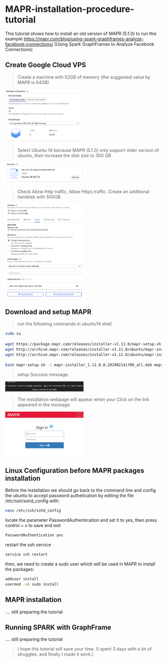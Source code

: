 # MAPR-installation-procedure-tutorial

This tutorial shows how to install an old version of MAPR (5.1.0) to run this example https://mapr.com/blog/using-spark-graphframes-analyze-facebook-connections/    (Using Spark GraphFrames to Analyze Facebook Connections)




## Create Google Cloud VPS
<p align="center"></p>

>Create a machine with 52GB of memory (the suggested value by MAPR is 64GB)
<img src="images/01vps01.PNG" width = "50%"> 
<br>

>Select Ubuntu 14 because MAPR (5.1.0) only support older version of ubuntu, then increase the disk size to 300 GB
<img  src="images/01vps02.PNG" width = "50%"> 
<br>

>Check Allow Http traffic, Allow Https traffic.
>Create an additional harddisk with 500GB.
<img  src="images/01vps03.PNG" width = "50%"> 


## Download and setup MAPR
>run the following commands in ubuntu14 shell
```sh
sudo su -

wget https://package.mapr.com/releases/installer-v1.11.0/mapr-setup.sh 
wget http://archive.mapr.com/releases/installer-v1.11.0/ubuntu/mapr-installer-definitions_1.11.0.0.201902141709_all.deb
wget http://archive.mapr.com/releases/installer-v1.11.0/ubuntu/mapr-installer_1.11.0.0.201902141709_all.deb

bash mapr-setup.sh -i mapr-installer_1.11.0.0.201902141709_all.deb mapr-installer-definitions_1.11.0.0.201902141709_all.deb
```

>setup Success message:

<img  src="images/02setup01.PNG" width = "50%"> 
<br>

>The installation webpage will appear when your Click on the link appeared in the message:

<img  src="images/02setup02.PNG" width = "50%"> 
<br>


## Linux Configuration before MAPR packages installation
Before the installation we should go back to the command line and config the ubuntu to accept password authetication by editing the file /etc/ssh/sshd_config with:
```sh
nano /etc/ssh/sshd_config 
```
locate the parameter PasswordAuthentication and set it to yes, then press control + x to save and exit
```sh
PasswordAuthentication yes
```
restart the ssh service
```sh
service ssh restart
```

then, we need to create a sudo user which will be used in MAPR to install the packages:
```sh
adduser install
usermod -aG sudo install
```

## MAPR installation

.... still preparing the tutorial

## Running SPARK with GraphFrame

.... still preparing the tutorial

>I hope this tutorial will save your time.  (I spent 3 days with a lot of struggles, and finally I made it work.) 